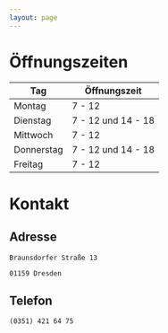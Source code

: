 ```yaml
---
layout: page
---
```


# Öffnungszeiten

| Tag | Öffnungszeit |
| ------------- | ------------- |
| Montag  | 7 - 12 |
| Dienstag   | 7 - 12 und 14 - 18 |
| Mittwoch   | 7 - 12 |
| Donnerstag     | 7 - 12 und 14 - 18 |
| Freitag   | 7 - 12 |

# Kontakt

## Adresse

```
Braunsdorfer Straße 13

01159 Dresden
```

## Telefon
```
(0351) 421 64 75
```
